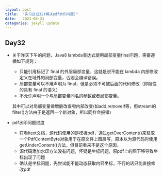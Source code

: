```yaml
---
layout: post
title:  "实习日记32(解决pdf水印问题)"
date:   2021-08-31
categories: jekyll update
---
```


## Day32

- 关于昨天下午的问题，Java8 lambda表达式使用局部变量final问题，需要遵循如下规则：

  - 只能引用标记了 final 的外层局部变量，这就是说不能在 lambda 内部修改定义在域外的局部变量，否则会编译错误。
  - 局部变量可以不用声明为 final，但是必须不可被后面的代码修改（即隐性的具有 final 的语义）
  - 不允许声明一个与局部变量同名的参数或者局部变量。

  其中可以对局部变量做增删改查噔内部改变(如add,removeIf等，但stream的filter()方法由于是返回一个新对象，所以同样会报错)

- pdf水印问题进度

  - 在看itext文档，源代码使用的是模板pdf，通过getOverContent()来获取一个PdfContentByte对象用于在原文件上图层写，原本以为源代码时使用getUnderContent()方法，但目前看来不是这个原因。
  - 源代码添加水印方法没有问题，怀疑是坐标问题，原pdf上的图下移导致坐标出现了问题
  - 确认是坐标问题，先尝试能不能动态获取内容坐标，不行的话只能直接修改pdf